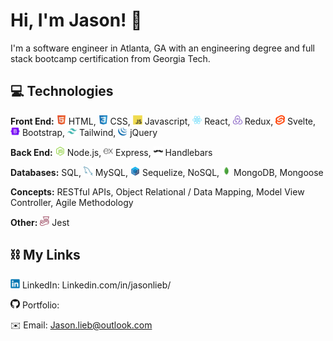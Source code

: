 # Hi, I'm Jason! 👋

I'm a software engineer in Atlanta, GA with an engineering degree and full stack bootcamp certification from Georgia Tech.

## 💻 Technologies

**Front End:**
<img src="icons/html5.svg" alt="HTML" title="HTML" height="15px" />
HTML,
<img src="icons/css3.svg" alt="CSS" title="CSS" height="15px" />
CSS,
<img src="icons/javascript.svg" alt="Javascript" title="Javascript" height="15px" />
Javascript,
<img src="icons/react.svg" alt="React" title="React" height="15px" />
React,
<img src="icons/redux.svg" alt="Redux" title="Redux" height="15px" />
Redux,
<img src="icons/svelte.svg" alt="Svelte" title="Svelte" height="15px" />
Svelte,
<img src="icons/bootstrap.svg" alt="Bootstrap" title="Bootstrap" height="15px" />
Bootstrap,
<img src="icons/tailwindcss.svg" alt="Tailwind" title="Tailwind" height="15px" />
Tailwind,
<img src="icons/jquery.svg" alt="jQuery" title="jQuery" height="15px" />
jQuery
<br/>

**Back End:**
<img src="icons/nodejs.svg" alt="Node.js" title="Node.js" height="15px" />
Node.js,
<img src="icons/express.svg" alt="Express" title="Express" height="15px" />
Express,
<img src="icons/handlebars.svg" alt="Handlebars" title="Handlebars" height="15px" />
Handlebars
<br/>

**Databases:**
SQL,
<img src="icons/mysql.svg" alt="Handlebars" title="Handlebars" height="15px" />
MySQL,
<img src="icons/sequelize.svg" alt="Sequelize" title="Sequelize" height="15px" />
Sequelize,
NoSQL,
<img src="icons/mongodb.svg" alt="MongoDB" title="MongoDB" height="15px" />
MongoDB,
Mongoose
<br/>

**Concepts:**
RESTful APIs,
Object Relational / Data Mapping,
Model View Controller,
Agile Methodology
<br/>

**Other:**
<img src="icons/jest.svg" alt="Jest" title="Jest" height="15px" />
Jest
<br/>

## ⛓ My Links

<img src="icons/linkedin.svg" alt="LinkedIn" title="LinkedIn" height="15px" /> LinkedIn: Linkedin.com/in/jasonlieb/
<br/>

<img src="icons/github.svg" alt="Github" title="Github" height="15px" /> Portfolio:
<br/>

✉️ Email: Jason.lieb@outlook.com

<!--
- 🔭 I’m currently working on ...
- 🌱 I’m currently learning ...
- 👯 I’m looking to collaborate on ...
- 🤔 I’m looking for help with ...
- 💬 Ask me about ...
- 📫 How to reach me: ...
- 😄 Pronouns: ...
- ⚡ Fun fact: ...
-->
